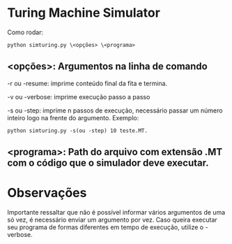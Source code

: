 # Turing Machine Simulator

Como rodar:

    python simturing.py \<opções> \<programa> 

## \<opções\>: Argumentos na linha de comando

-r ou -resume: imprime conteúdo final da fita e termina.

-v ou -verbose: imprime execução passo a passo
    
-s ou -step: imprime n passos de execução, necessário passar um número inteiro logo na frente do argumento. Exemplo: 
 
    python simturing.py -s(ou -step) 10 teste.MT.

## \<programa>: Path do arquivo com extensão .MT com o código que o simulador deve executar.

# Observações

Importante ressaltar que não é possível informar vários argumentos de uma só vez, 
é necessário enviar um argumento por vez. Caso queira executar seu programa de formas diferentes em tempo de execução,
utilize o -verbose.